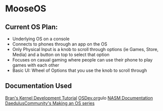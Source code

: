 # MooseOS
## Current OS Plan:
- Underlying OS on a console
- Connects to phones through an app on the OS
- Only Physical Input is a knob to scroll through options (ie Games, Store, Media) and a button on top to select that option
- Focuses on casual gaming where people can use their phone to play games with each other
- Basic UI: Wheel of Options that you use the knob to scroll through

## Documentation Used
[Bran's Kernel Development Tutorial](wwulw.osdever.net/bkerndev/Docs/basickernel.htm)
[OSDev.org](https://wiki.osdev.org/)ulo
[NASM Documentation](https://www.nasm.us/doc/nasmdocb.html)
[DaedulusCommunity's Making an OS series](https://www.youtube.com/c/DaedalusCommunity)
